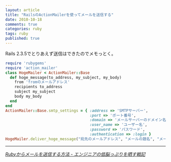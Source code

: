 ```yaml
---
layout: article
title: "RailsのActionMailerを使ってメールを送信する"
date: 2010-10-18
comments: true
categories: ruby
tags: ruby
published: true
---
```


Rails 2.3.5でとりあえず送信はできたのでメモっとく。

<!-- READMORE -->

~~~ ruby
require 'rubygems'
require 'action_mailer'
class HogeMailer < ActionMailer::Base
  def hoge_message(to_address, my_subject, my_body)
    from 'fromのメールアドレス'
    recipients to_address
    subject my_subject
    body my_body
  end
end
ActionMailer::Base.smtp_settings = { :address => 'SMTPサーバー',
                                     :port => 'ポート番号',
                                     :domain => 'メールサーバーのドメイン名？',
                                     :user_name => 'ユーザー名',
                                     :password => 'パスワード',
                                     :authentication => :login }
HogeMailer.deliver_hoge_message("宛先のメールアドレス", "メールの題名", "メールの本文")
~~~

* * *

<cite>[Rubyからメールを送信する方法 - エンジニアの低脳っぷりを晒す戦記](http://d.hatena.ne.jp/GegegeMokeke/20070601)</cite>
